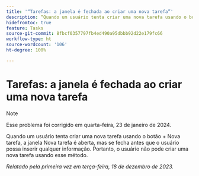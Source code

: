 ```yaml
---
title: '“Tarefas: a janela é fechada ao criar uma nova tarefa”'
description: “Quando um usuário tenta criar uma nova tarefa usando o botão + Nova tarefa, a janela Nova tarefa é aberta, mas se fecha antes que o usuário possa inserir qualquer informação. Portanto, o usuário não pode criar uma nova tarefa usando esse método.”
hidefromtoc: true
feature: Tasks
source-git-commit: 8fbcf0357797fb4ed490a95dbbb92d22e179fc66
workflow-type: ht
source-wordcount: '106'
ht-degree: 100%

---
```



# Tarefas: a janela é fechada ao criar uma nova tarefa

>[!NOTE]
>
>Esse problema foi corrigido em quarta-feira, 23 de janeiro de 2024.

Quando um usuário tenta criar uma nova tarefa usando o botão + Nova tarefa, a janela Nova tarefa é aberta, mas se fecha antes que o usuário possa inserir qualquer informação. Portanto, o usuário não pode criar uma nova tarefa usando esse método.

_Relatado pela primeira vez em terça-feira, 18 de dezembro de 2023._
